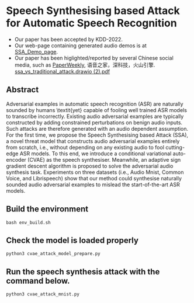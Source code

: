 # Speech Synthesising based Attack for Automatic Speech Recognition
- Our paper has been accepted by KDD-2022.
- Our web-page containing generated audio demos is at [SSA_Demo_page](https://sites.google.com/view/ssa-asr/home).
- Our paper has been higlighted/reported by several Chinese social media, such as [PaperWeekly]( https://mp.weixin.qq.com/s/qzesgFUIar3DXun0nkuq7Q), 语音之家，深科技，火山引擎.
[ssa_vs_traditional_attack.drawio (2).pdf](https://github.com/xinghua-qu/SSA/files/12047413/ssa_vs_traditional_attack.drawio.2.pdf)

## Abstract
Adversarial examples in automatic speech recognition (ASR) are naturally sounded by humans \textit{yet} capable of fooling well trained ASR models to transcribe incorrectly. Existing audio adversarial examples are typically constructed by adding constrained perturbations on benign audio inputs. Such attacks are therefore generated with an audio dependent assumption. For the first time, we propose the Speech Synthesising based Attack (SSA), a novel threat model that constructs audio adversarial examples entirely from scratch, i.e., without depending on any existing audio to fool cutting-edge ASR models. To this end, we introduce a conditional variational auto-encoder (CVAE) as the speech synthesiser. Meanwhile, an adaptive sign gradient descent algorithm is proposed to solve the adversarial audio synthesis task. Experiments on three datasets (i.e., Audio Mnist, Common Voice, and Librispeech) show that our method could synthesise naturally sounded audio adversarial examples to mislead the start-of-the-art ASR models. 

## Build the environment
```bash env_build.sh```
## Check the model is loaded properly
```python3 cvae_attack_model_prepare.py```
## Run the speech synthesis attack with the command below.
```python3 cvae_attack_mnist.py```
